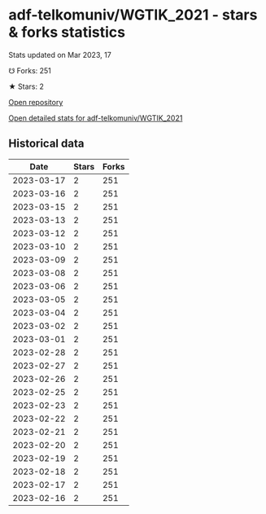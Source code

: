 # adf-telkomuniv/WGTIK_2021 - stars & forks statistics

Stats updated on Mar 2023, 17

☋ Forks: 251

★ Stars: 2

[Open repository](https://github.com/adf-telkomuniv/WGTIK_2021)

[Open detailed stats for adf-telkomuniv/WGTIK_2021](https://reviewgithub.com/rep/adf-telkomuniv/WGTIK_2021)

## Historical data
| Date | Stars | Forks |
|------|-------|-------|
| 2023-03-17 | 2 | 251 | 
| 2023-03-16 | 2 | 251 | 
| 2023-03-15 | 2 | 251 | 
| 2023-03-13 | 2 | 251 | 
| 2023-03-12 | 2 | 251 | 
| 2023-03-10 | 2 | 251 | 
| 2023-03-09 | 2 | 251 | 
| 2023-03-08 | 2 | 251 | 
| 2023-03-06 | 2 | 251 | 
| 2023-03-05 | 2 | 251 | 
| 2023-03-04 | 2 | 251 | 
| 2023-03-02 | 2 | 251 | 
| 2023-03-01 | 2 | 251 | 
| 2023-02-28 | 2 | 251 | 
| 2023-02-27 | 2 | 251 | 
| 2023-02-26 | 2 | 251 | 
| 2023-02-25 | 2 | 251 | 
| 2023-02-23 | 2 | 251 | 
| 2023-02-22 | 2 | 251 | 
| 2023-02-21 | 2 | 251 | 
| 2023-02-20 | 2 | 251 | 
| 2023-02-19 | 2 | 251 | 
| 2023-02-18 | 2 | 251 | 
| 2023-02-17 | 2 | 251 | 
| 2023-02-16 | 2 | 251 | 

